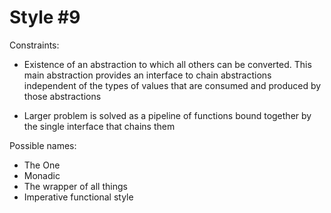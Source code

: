 Style #9
==============================

Constraints:

- Existence of an abstraction to which all others can be converted. This
  main abstraction provides an interface to chain abstractions
  independent of the types of values that are consumed and produced by
  those abstractions

- Larger problem is solved as a pipeline of functions bound together
  by the single interface that chains them

Possible names:

- The One
- Monadic
- The wrapper of all things
- Imperative functional style
